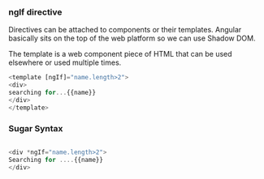 ### ngIf directive

Directives can be attached to components or their templates.
Angular basically sits on the top of the web
platform so we can use Shadow DOM.

The template is a web component piece of HTML
that can be used elsewhere or used multiple times.

```javascript
<template [ngIf]="name.length>2">
<div>
searching for...{{name}}
</div>
</template>

```

### Sugar Syntax

```javascript

<div *ngIf="name.length>2">
Searching for ....{{name}}
</div>
```
